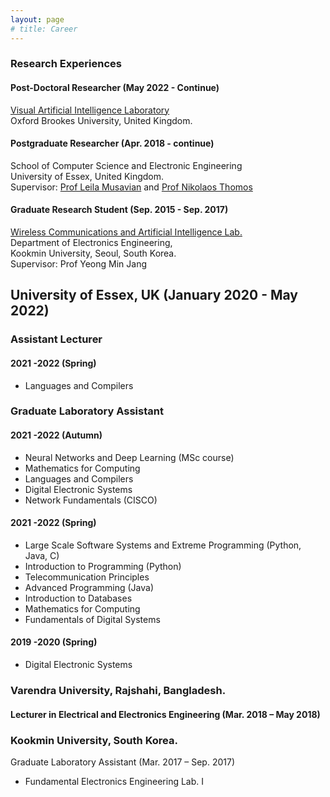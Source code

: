 ```yaml
---
layout: page
# title: Career
---
```


### Research Experiences
#### Post-Doctoral Researcher (May 2022 - Continue)
[Visual Artificial Intelligence Laboratory](https://cms.brookes.ac.uk/staff/FabioCuzzolin/)  
Oxford Brookes University, United Kingdom.

  
#### Postgraduate Researcher (Apr. 2018 - continue)
School of Computer Science and Electronic Engineering  
University of Essex, United Kingdom.  
Supervisor: [Prof Leila Musavian](https://www.essex.ac.uk/people/musav85708/leila-musavian) and [Prof Nikolaos Thomos](https://www.essex.ac.uk/people/thomo13706/nikolaos-thomos)


#### Graduate Research Student (Sep. 2015 - Sep. 2017)
[Wireless Communications and Artificial Intelligence Lab.](http://wireless.kookmin.ac.kr/#)  
Department of Electronics Engineering,  
Kookmin University, Seoul, South Korea.  
Supervisor: Prof Yeong Min Jang
  
## University of Essex, UK (January 2020 - May 2022)
### Assistant Lecturer
#### 2021 -2022 (Spring)
* Languages and Compilers 

### Graduate Laboratory Assistant
#### 2021 -2022 (Autumn)
* Neural Networks and Deep Learning (MSc course)
* Mathematics for Computing
* Languages and Compilers 
* Digital Electronic Systems
* Network Fundamentals (CISCO)

#### 2021 -2022 (Spring)
* Large Scale Software Systems and Extreme Programming (Python, Java, C)
* Introduction to Programming (Python)
* Telecommunication Principles
* Advanced Programming (Java)
* Introduction to Databases
* Mathematics for Computing
* Fundamentals of Digital Systems

#### 2019 -2020 (Spring)
* Digital Electronic Systems


### Varendra University, Rajshahi, Bangladesh. 

#### Lecturer in Electrical and Electronics Engineering (Mar. 2018 – May 2018)

### **Kookmin University, South Korea.** 
Graduate Laboratory Assistant (Mar. 2017 – Sep. 2017)
* Fundamental Electronics Engineering Lab. I
